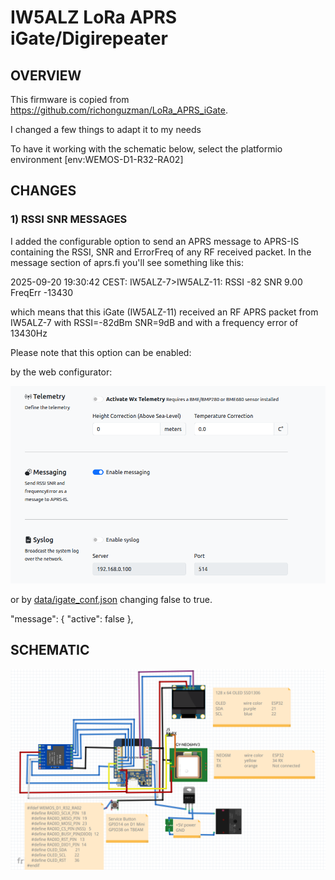 # IW5ALZ LoRa APRS iGate/Digirepeater

## OVERVIEW

This firmware is copied from https://github.com/richonguzman/LoRa_APRS_iGate.

I changed a few things to adapt it to my needs

To have it working with the schematic below, select the platformio environment [env:WEMOS-D1-R32-RA02]

## CHANGES

### 1) RSSI SNR MESSAGES

I added the configurable option to send an APRS message to APRS-IS containing the RSSI, SNR and ErrorFreq of any RF received packet.
In the message section of aprs.fi you'll see something like this:

2025-09-20 19:30:42 CEST: IW5ALZ-7>IW5ALZ-11: RSSI -82 SNR 9.00 FreqErr -13430

which means that this iGate (IW5ALZ-11) received an RF APRS packet from IW5ALZ-7 with RSSI=-82dBm SNR=9dB and with a frequency error of 13430Hz

Please note that this option can be enabled:

by the web configurator:

<img src="images/messaging_web_config.png" width="600" />

or by [data/igate_conf.json](data/igate_conf.json) changing false to true.

 "message": {
        "active": false
    },


## SCHEMATIC

![images/schematics_.png](images/schematics_.png)


